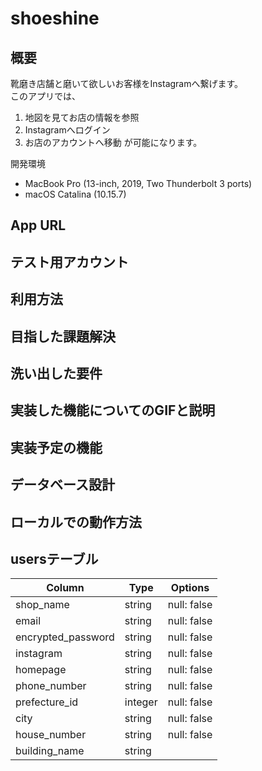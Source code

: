 # shoeshine

## 概要
靴磨き店舗と磨いて欲しいお客様をInstagramへ繋げます。  
このアプリでは、  
1. 地図を見てお店の情報を参照
2. Instagramへログイン
3. お店のアカウントへ移動
が可能になります。  

開発環境
- MacBook Pro (13-inch, 2019, Two Thunderbolt 3 ports)
- macOS Catalina (10.15.7)

## App URL

## テスト用アカウント


## 利用方法

## 目指した課題解決

## 洗い出した要件

## 実装した機能についてのGIFと説明

## 実装予定の機能

## データベース設計

## ローカルでの動作方法

## usersテーブル
| Column             | Type    | Options                   |
| ------------------ | ------- | ------------------------- |
| shop_name          | string  | null: false               |
| email              | string  | null: false               |
| encrypted_password | string  | null: false               |
| instagram          | string  | null: false               |
| homepage           | string  | null: false               |
| phone_number       | string  | null: false               |
| prefecture_id      | integer | null: false               |
| city               | string  | null: false               |
| house_number       | string  | null: false               |
| building_name      | string  |                           |
